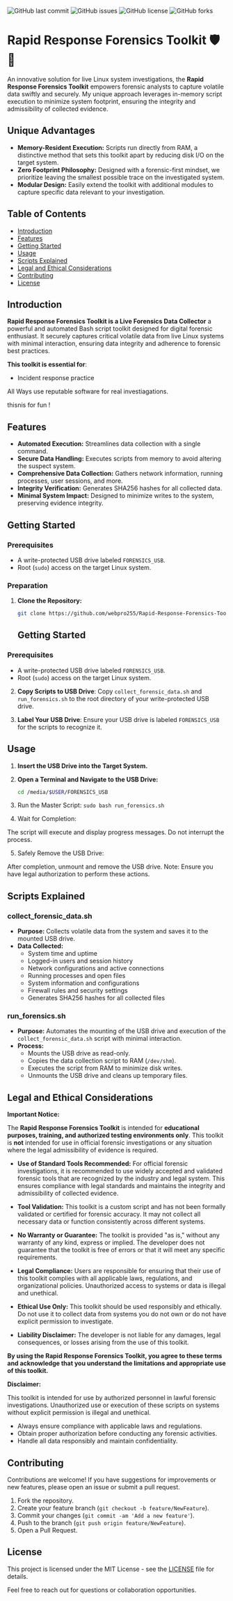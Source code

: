 ![GitHub last commit](https://img.shields.io/github/last-commit/webpro255/Rapid-Response-Forensics-Toolkit)
![GitHub issues](https://img.shields.io/github/issues/webpro255/Rapid-Response-Forensics-Toolkit)
![GitHub license](https://img.shields.io/github/license/webpro255/Rapid-Response-Forensics-Toolkit)
![GitHub forks](https://img.shields.io/github/forks/webpro255/Rapid-Response-Forensics-Toolkit)

# Rapid Response Forensics Toolkit 🛡️🚀

An innovative solution for live Linux system investigations, the **Rapid Response Forensics Toolkit** empowers forensic analysts to capture volatile data swiftly and securely. My unique approach leverages in-memory script execution to minimize system footprint, ensuring the integrity and admissibility of collected evidence.

## Unique Advantages

- **Memory-Resident Execution:** Scripts run directly from RAM, a distinctive method that sets this toolkit apart by reducing disk I/O on the target system.
- **Zero Footprint Philosophy:** Designed with a forensic-first mindset, we prioritize leaving the smallest possible trace on the investigated system.
- **Modular Design:** Easily extend the toolkit with additional modules to capture specific data relevant to your investigation.

## Table of Contents

- [Introduction](#introduction)
- [Features](#features)
- [Getting Started](#getting-started)
- [Usage](#usage)
- [Scripts Explained](#scripts-explained)
- [Legal and Ethical Considerations](#legal-and-ethical-considerations)
- [Contributing](#contributing)
- [License](#license)


## Introduction

**Rapid Response Forensics Toolkit is a Live Forensics Data Collector** 
a powerful and automated Bash script toolkit designed for digital forensic enthusiast. It securely captures critical volatile data from live Linux systems with minimal interaction, ensuring data integrity and adherence to forensic best practices.

**This toolkit is essential for**:
- Incident response practice

All Ways use reputable software for real investiagations. 


thisnis for fun ! 


## Features

- **Automated Execution:** Streamlines data collection with a single command.
- **Secure Data Handling:** Executes scripts from memory to avoid altering the suspect system.
- **Comprehensive Data Collection:** Gathers network information, running processes, user sessions, and more.
- **Integrity Verification:** Generates SHA256 hashes for all collected data.
- **Minimal System Impact:** Designed to minimize writes to the system, preserving evidence integrity.

## Getting Started

### Prerequisites

- A write-protected USB drive labeled `FORENSICS_USB`.
- Root (`sudo`) access on the target Linux system.

### Preparation

1. **Clone the Repository:**

   ```bash
   git clone https://github.com/webpro255/Rapid-Response-Forensics-Toolkit.git
   ```

   ## Getting Started

### Prerequisites
- A write-protected USB drive labeled `FORENSICS_USB`.
- Root (`sudo`) access on the target Linux system.

2. **Copy Scripts to USB Drive**:
Copy `collect_forensic_data.sh` and `run_forensics.sh` to the root directory of your write-protected USB drive.

3. **Label Your USB Drive**:
Ensure your USB drive is labeled `FORENSICS_USB` for the scripts to recognize it.


## Usage

1. **Insert the USB Drive into the Target System.**

2. **Open a Terminal and Navigate to the USB Drive:**

   ```bash
   cd /media/$USER/FORENSICS_USB
   ```
3. Run the Master Script:
 ```sudo bash run_forensics.sh```
4. Wait for Completion:

The script will execute and display progress messages. Do not interrupt the process.

5. Safely Remove the USB Drive:

After completion, unmount and remove the USB drive.
Note: Ensure you have legal authorization to perform these actions.


## Scripts Explained

### collect_forensic_data.sh

- **Purpose:** Collects volatile data from the system and saves it to the mounted USB drive.
- **Data Collected:**
  - System time and uptime
  - Logged-in users and session history
  - Network configurations and active connections
  - Running processes and open files
  - System information and configurations
  - Firewall rules and security settings
  - Generates SHA256 hashes for all collected files

### run_forensics.sh

- **Purpose:** Automates the mounting of the USB drive and execution of the `collect_forensic_data.sh` script with minimal interaction.
- **Process:**
  - Mounts the USB drive as read-only.
  - Copies the data collection script to RAM (`/dev/shm`).
  - Executes the script from RAM to minimize disk writes.
  - Unmounts the USB drive and cleans up temporary files.
 

## Legal and Ethical Considerations

**Important Notice:**

The **Rapid Response Forensics Toolkit** is intended for **educational purposes, training, and authorized testing environments only**. This toolkit is **not** intended for use in official forensic investigations or any situation where the legal admissibility of evidence is required.

- **Use of Standard Tools Recommended:** For official forensic investigations, it is recommended to use widely accepted and validated forensic tools that are recognized by the industry and legal system. This ensures compliance with legal standards and maintains the integrity and admissibility of collected evidence.

- **Tool Validation:** This toolkit is a custom script and has not been formally validated or certified for forensic accuracy. It may not collect all necessary data or function consistently across different systems.

- **No Warranty or Guarantee:** The toolkit is provided "as is," without any warranty of any kind, express or implied. The developer does not guarantee that the toolkit is free of errors or that it will meet any specific requirements.

- **Legal Compliance:** Users are responsible for ensuring that their use of this toolkit complies with all applicable laws, regulations, and organizational policies. Unauthorized access to systems or data is illegal and unethical.

- **Ethical Use Only:** This toolkit should be used responsibly and ethically. Do not use it to collect data from systems you do not own or do not have explicit permission to investigate.

- **Liability Disclaimer:** The developer is not liable for any damages, legal consequences, or losses arising from the use of this toolkit.

**By using the Rapid Response Forensics Toolkit, you agree to these terms and acknowledge that you understand the limitations and appropriate use of this toolkit.**



**Disclaimer:**

This toolkit is intended for use by authorized personnel in lawful forensic investigations. Unauthorized use or execution of these scripts on systems without explicit permission is illegal and unethical.

- Always ensure compliance with applicable laws and regulations.
- Obtain proper authorization before conducting any forensic activities.
- Handle all data responsibly and maintain confidentiality.

## Contributing

Contributions are welcome! If you have suggestions for improvements or new features, please open an issue or submit a pull request.

1. Fork the repository.
2. Create your feature branch (`git checkout -b feature/NewFeature`).
3. Commit your changes (`git commit -am 'Add a new feature'`).
4. Push to the branch (`git push origin feature/NewFeature`).
5. Open a Pull Request.

## License

This project is licensed under the MIT License - see the [LICENSE](LICENSE) file for details.


Feel free to reach out for questions or collaboration opportunities.





   


